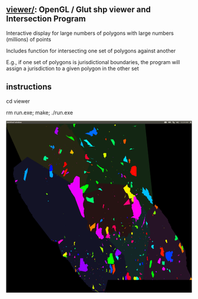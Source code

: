 ## [viewer/](https://github.com/ashlinrichardson/shp/tree/master/viewer): OpenGL / Glut shp viewer and Intersection Program

Interactive display for large numbers of polygons with large numbers (millions) of points

Includes function for intersecting one set of polygons against another

E.g., if one set of polygons is jurisdictional boundaries, the program will assign a jurisdiction to a given polygon in the other set

## instructions
cd viewer

rm run.exe; make; ./run.exe

![alt text](https://github.com/ashlinrichardson/shp/blob/master/viewer/parks.png)

